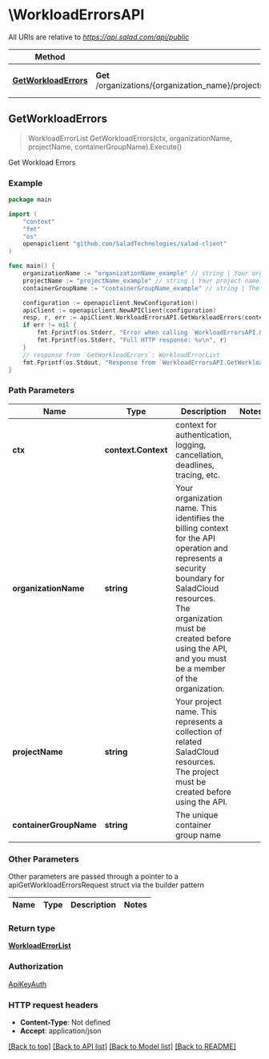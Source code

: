 # \WorkloadErrorsAPI

All URIs are relative to *https://api.salad.com/api/public*

Method | HTTP request | Description
------------- | ------------- | -------------
[**GetWorkloadErrors**](WorkloadErrorsAPI.md#GetWorkloadErrors) | **Get** /organizations/{organization_name}/projects/{project_name}/containers/{container_group_name}/errors | Get Workload Errors



## GetWorkloadErrors

> WorkloadErrorList GetWorkloadErrors(ctx, organizationName, projectName, containerGroupName).Execute()

Get Workload Errors



### Example

```go
package main

import (
	"context"
	"fmt"
	"os"
	openapiclient "github.com/SaladTechnologies/salad-client"
)

func main() {
	organizationName := "organizationName_example" // string | Your organization name. This identifies the billing context for the API operation and represents a security boundary for SaladCloud resources. The organization must be created before using the API, and you must be a member of the organization.
	projectName := "projectName_example" // string | Your project name. This represents a collection of related SaladCloud resources. The project must be created before using the API.
	containerGroupName := "containerGroupName_example" // string | The unique container group name

	configuration := openapiclient.NewConfiguration()
	apiClient := openapiclient.NewAPIClient(configuration)
	resp, r, err := apiClient.WorkloadErrorsAPI.GetWorkloadErrors(context.Background(), organizationName, projectName, containerGroupName).Execute()
	if err != nil {
		fmt.Fprintf(os.Stderr, "Error when calling `WorkloadErrorsAPI.GetWorkloadErrors``: %v\n", err)
		fmt.Fprintf(os.Stderr, "Full HTTP response: %v\n", r)
	}
	// response from `GetWorkloadErrors`: WorkloadErrorList
	fmt.Fprintf(os.Stdout, "Response from `WorkloadErrorsAPI.GetWorkloadErrors`: %v\n", resp)
}
```

### Path Parameters


Name | Type | Description  | Notes
------------- | ------------- | ------------- | -------------
**ctx** | **context.Context** | context for authentication, logging, cancellation, deadlines, tracing, etc.
**organizationName** | **string** | Your organization name. This identifies the billing context for the API operation and represents a security boundary for SaladCloud resources. The organization must be created before using the API, and you must be a member of the organization. | 
**projectName** | **string** | Your project name. This represents a collection of related SaladCloud resources. The project must be created before using the API. | 
**containerGroupName** | **string** | The unique container group name | 

### Other Parameters

Other parameters are passed through a pointer to a apiGetWorkloadErrorsRequest struct via the builder pattern


Name | Type | Description  | Notes
------------- | ------------- | ------------- | -------------




### Return type

[**WorkloadErrorList**](WorkloadErrorList.md)

### Authorization

[ApiKeyAuth](../README.md#ApiKeyAuth)

### HTTP request headers

- **Content-Type**: Not defined
- **Accept**: application/json

[[Back to top]](#) [[Back to API list]](../README.md#documentation-for-api-endpoints)
[[Back to Model list]](../README.md#documentation-for-models)
[[Back to README]](../README.md)

